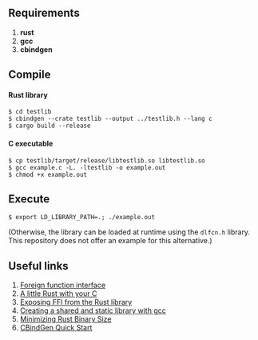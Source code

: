 ## Requirements
1. **rust**
2. **gcc**
3. **cbindgen**

## Compile
#### Rust library
```shell
$ cd testlib
$ cbindgen --crate testlib --output ../testlib.h --lang c
$ cargo build --release
```
#### C executable
```shell
$ cp testlib/target/release/libtestlib.so libtestlib.so
$ gcc example.c -L. -ltestlib -o example.out
$ chmod +x example.out
```

## Execute
```shell
$ export LD_LIBRARY_PATH=.; ./example.out
```
(Otherwise, the library can be loaded at runtime using the `dlfcn.h` library. This repository does not offer an example for this alternative.)

## Useful links
1. [Foreign function interface](https://en.wikipedia.org/wiki/Foreign_function_interface)
2. [A little Rust with your C](https://rust-embedded.github.io/book/interoperability/rust-with-c.html)
3. [Exposing FFI from the Rust library](https://svartalf.info/posts/2019-03-01-exposing-ffi-from-the-rust-library/)
4. [Creating a shared and static library with gcc](https://renenyffenegger.ch/notes/development/languages/C-C-plus-plus/GCC/create-libraries/index)
5. [Minimizing Rust Binary Size](https://github.com/johnthagen/min-sized-rust#minimizing-rust-binary-size)
6. [CBindGen Quick Start](https://github.com/eqrion/cbindgen#quick-start)

